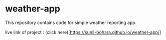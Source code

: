 # weather-app
This repository contains code for simple weather reporting app.

live link of project : (click here)[https://sunil-bohara.github.io/weather-app/]
